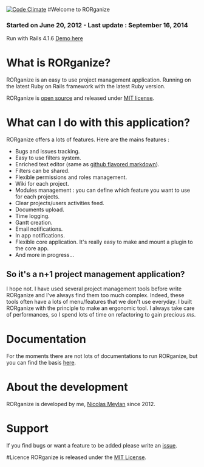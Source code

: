 [![Code Climate](https://codeclimate.com/github/nmeylan/RORganize/badges/gpa.svg)](https://codeclimate.com/github/nmeylan/RORganize)
#Welcome to RORganize
### Started on June 20, 2012 - Last update : September 16, 2014

Run with Rails 4.1.6
[Demo here](http://demo.rorganize.org/)
# What is RORganize?

RORganize is an easy to use project management application. Running on the latest Ruby on Rails framework with the latest Ruby version.

RORganize is [open source](https://github.com/nmeylan/RORganize) and released under [MIT license](http://choosealicense.com/licenses/mit/).

# What can I do with this application?

RORganize offers a lots of features. Here are the mains features : 

*   Bugs and issues tracking.
*   Easy to use filters system.
*   Enriched text editor (same as [github flavored markdown](https://help.github.com/articles/github-flavored-markdown)).
*   Filters can be shared.
*   Flexible permissions and roles management.
*   Wiki for each project.
*   Modules management : you can define which feature you want to use for each projects.
*   Clear projects/users activities feed.
*   Documents upload.
*   Time logging.
*   Gantt creation.
*   Email notifications.
*   In app notifications.
*   Flexible core application. It's really easy to make and mount a plugin to the core app.
*   And more in progress...

## So it's a n+1 project management application?
I hope not. I have used several project management tools before write RORganize and I've always find them too much complex. Indeed, these tools often have a lots of menu/features that we don't use everyday.
I built RORganize with the principle to make an ergonomic tool. I always take care of performances, so I spend lots of time on refactoring to gain precious _ms_.

# Documentation

For the moments there are not lots of documentations to run RORganize, but you can find the basis [here](https://github.com/nmeylan/RORganize/wiki).

# About the development

RORganize is developed by me, [Nicolas Meylan](https://github.com/nmeylan) since 2012. 

# Support

If you find bugs or want a feature to be added please write an [issue](https://github.com/nmeylan/RORganize/issues/new). 

#Licence
RORganize is released under the [MIT License](http://www.opensource.org/licenses/MIT).
